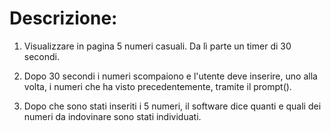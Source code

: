 # Descrizione:
1. Visualizzare in pagina 5 numeri casuali. Da lì parte un timer di 30 secondi.

2. Dopo 30 secondi i numeri scompaiono e l'utente deve inserire, uno alla volta, i numeri che ha visto precedentemente, tramite il prompt().

3. Dopo che sono stati inseriti i 5 numeri, il software dice quanti e quali dei numeri da indovinare sono stati individuati.